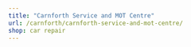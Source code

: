 ```yaml
---
title: "Carnforth Service and MOT Centre"
url: /carnforth/carnforth-service-and-mot-centre/
shop: car repair
---
```

